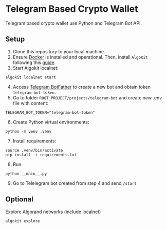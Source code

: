 # Telegram Based Crypto Wallet

Telegram based crypto wallet use Python and Telegram Bot API.

## Setup

1. Clone this repository to your local machine.
2. Ensure [Docker](https://www.docker.com/) is installed and operational. Then, install `AlgoKit` following this [guide](https://github.com/algorandfoundation/algokit-cli#install).
3. Start Algokit localnet:
```shell
algokit localnet start
```

4. Access [Telegram BotFather](https://t.me/BotFather) to create a new bot and obtain token `telegram-bot-token`.
5. Go to folder `ROOT_PROJECT/projects/telegram-bot` and create new .env file with content:
```shell
TELEGRAM_BOT_TOKEN="telegram-bot-token"
```

6. Create Python virtual environments:
```shell
python -m venv .venv
```

7. Install requirements:
```shell
source .venv/bin/activate
pip install -r requirements.txt
```

8. Run:
```shell
python __main__.py
```

9. Go to Telelegram bot created from step 4 and send `/start`

## Optional

Explore Algorand networks (include localnet)
```shell
algokit explore
```
